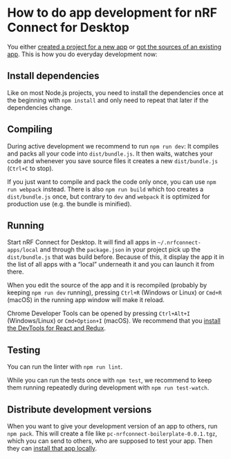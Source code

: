 ---
---

# How to do app development for nRF Connect for Desktop

You either [created a project for a new app](./create_new_app) or
[got the sources of an existing app](./get_an_existing_app_s_sources). This is
how you do everyday development now:

## Install dependencies

Like on most Node.js projects, you need to install the dependencies once at the
beginning with `npm install` and only need to repeat that later if the
dependencies change.

## Compiling

During active development we recommend to run `npm run dev`: It compiles and
packs all your code into `dist/bundle.js`. It then waits, watches your code and
whenever you save source files it creates a new `dist/bundle.js` (`Ctrl+C` to
stop).

If you just want to compile and pack the code only once, you can use
`npm run webpack` instead. There is also `npm run build` which too creates a
`dist/bundle.js` once, but contrary to `dev` and `webpack` it is optimized for
production use (e.g. the bundle is minified).

## Running

Start nRF Connect for Desktop. It will find all apps in
`~/.nrfconnect-apps/local` and through the `package.json` in your project pick
up the `dist/bundle.js` that was build before. Because of this, it display the
app it in the list of all apps with a “local” underneath it and you can launch
it from there.

When you edit the source of the app and it is recompiled (probably by keeping
`npm run dev` running), pressing `Ctrl+R` (Windows or Linux) or `Cmd+R` (macOS)
in the running app window will make it reload.

Chrome Developer Tools can be opened by pressing `Ctrl+Alt+I` (Windows/Linux) or
`Cmd+Option+I` (macOS). We recommend that you
[install the DevTools for React and Redux](./core_development#installing-the-electron-dev-tools).

## Testing

You can run the linter with `npm run lint`.

While you can run the tests once with `npm test`, we recommend to keep them
running repeatedly during development with `npm run test-watch`.

## Distribute development versions

When you want to give your development version of an app to others, run
`npm pack`. This will create a file like `pc-nrfconnect-boilerplate-0.0.1.tgz`,
which you can send to others, who are supposed to test your app. Then they can
[install that app locally](./local_app_installation).
